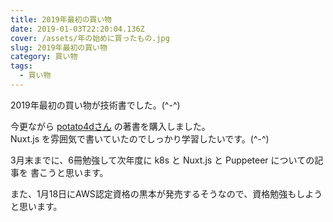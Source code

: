 ```yaml
---
title: 2019年最初の買い物
date: 2019-01-03T22:20:04.136Z
cover: /assets/年の始めに買ったもの.jpg
slug: 2019年最初の買い物
category: 買い物
tags:
  - 買い物
---
```

2019年最初の買い物が技術書でした。(^-^)  

今更ながら [potato4dさん](https://twitter.com/potato4d?lang=ja) の著書を購入しました。  
Nuxt.js を雰囲気で書いていたのでしっかり学習したいです。(^-^)  

3月末までに、6冊勉強して次年度に k8s と Nuxt.js と Puppeteer についての記事を
書こうと思います。  

また、1月18日にAWS認定資格の黒本が発売するそうなので、資格勉強もしようと思います。  

